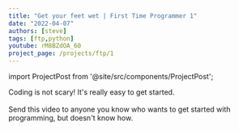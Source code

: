 ```yaml
---
title: "Get your feet wet | First Time Programmer 1"
date: "2022-04-07"
authors: [steve]
tags: [ftp,python]
youtube: rM8BZdOA_60
project_page: /projects/ftp/1
---
```


import ProjectPost from '@site/src/components/ProjectPost';

<ProjectPost frontMatter={frontMatter}>
Coding is not scary! It's really easy to get started.
<br/><br/>
Send this video to anyone you know who wants to get started with programming, but doesn't know how.
</ProjectPost>
